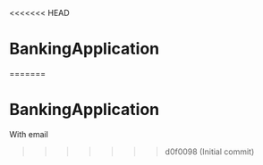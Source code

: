 <<<<<<< HEAD
# BankingApplication
=======
# BankingApplication
With email 
>>>>>>> d0f0098 (Initial commit)
